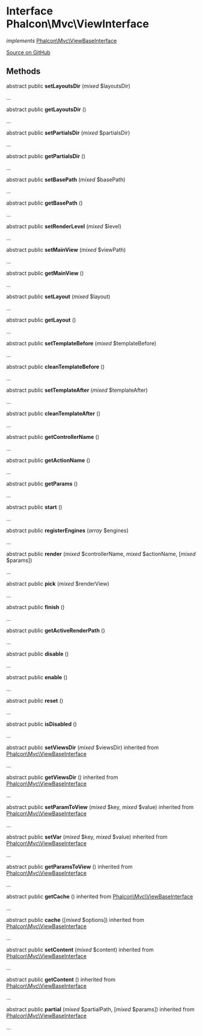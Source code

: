 # Interface **Phalcon\\Mvc\\ViewInterface**

*implements* [Phalcon\Mvc\ViewBaseInterface](/en/3.1.2/api/Phalcon_Mvc_ViewBaseInterface)

<a href="https://github.com/phalcon/cphalcon/blob/master/phalcon/mvc/viewinterface.zep" class="btn btn-default btn-sm">Source on GitHub</a>

## Methods

abstract public **setLayoutsDir** (*mixed* $layoutsDir)

...

abstract public **getLayoutsDir** ()

...

abstract public **setPartialsDir** (*mixed* $partialsDir)

...

abstract public **getPartialsDir** ()

...

abstract public **setBasePath** (*mixed* $basePath)

...

abstract public **getBasePath** ()

...

abstract public **setRenderLevel** (*mixed* $level)

...

abstract public **setMainView** (*mixed* $viewPath)

...

abstract public **getMainView** ()

...

abstract public **setLayout** (*mixed* $layout)

...

abstract public **getLayout** ()

...

abstract public **setTemplateBefore** (*mixed* $templateBefore)

...

abstract public **cleanTemplateBefore** ()

...

abstract public **setTemplateAfter** (*mixed* $templateAfter)

...

abstract public **cleanTemplateAfter** ()

...

abstract public **getControllerName** ()

...

abstract public **getActionName** ()

...

abstract public **getParams** ()

...

abstract public **start** ()

...

abstract public **registerEngines** (*array* $engines)

...

abstract public **render** (*mixed* $controllerName, *mixed* $actionName, [*mixed* $params])

...

abstract public **pick** (*mixed* $renderView)

...

abstract public **finish** ()

...

abstract public **getActiveRenderPath** ()

...

abstract public **disable** ()

...

abstract public **enable** ()

...

abstract public **reset** ()

...

abstract public **isDisabled** ()

...

abstract public **setViewsDir** (*mixed* $viewsDir) inherited from [Phalcon\Mvc\ViewBaseInterface](/en/3.1.2/api/Phalcon_Mvc_ViewBaseInterface)

...

abstract public **getViewsDir** () inherited from [Phalcon\Mvc\ViewBaseInterface](/en/3.1.2/api/Phalcon_Mvc_ViewBaseInterface)

...

abstract public **setParamToView** (*mixed* $key, *mixed* $value) inherited from [Phalcon\Mvc\ViewBaseInterface](/en/3.1.2/api/Phalcon_Mvc_ViewBaseInterface)

...

abstract public **setVar** (*mixed* $key, *mixed* $value) inherited from [Phalcon\Mvc\ViewBaseInterface](/en/3.1.2/api/Phalcon_Mvc_ViewBaseInterface)

...

abstract public **getParamsToView** () inherited from [Phalcon\Mvc\ViewBaseInterface](/en/3.1.2/api/Phalcon_Mvc_ViewBaseInterface)

...

abstract public **getCache** () inherited from [Phalcon\Mvc\ViewBaseInterface](/en/3.1.2/api/Phalcon_Mvc_ViewBaseInterface)

...

abstract public **cache** ([*mixed* $options]) inherited from [Phalcon\Mvc\ViewBaseInterface](/en/3.1.2/api/Phalcon_Mvc_ViewBaseInterface)

...

abstract public **setContent** (*mixed* $content) inherited from [Phalcon\Mvc\ViewBaseInterface](/en/3.1.2/api/Phalcon_Mvc_ViewBaseInterface)

...

abstract public **getContent** () inherited from [Phalcon\Mvc\ViewBaseInterface](/en/3.1.2/api/Phalcon_Mvc_ViewBaseInterface)

...

abstract public **partial** (*mixed* $partialPath, [*mixed* $params]) inherited from [Phalcon\Mvc\ViewBaseInterface](/en/3.1.2/api/Phalcon_Mvc_ViewBaseInterface)

...